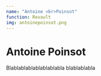 ```yaml
---
name: "Antoine <br>Poinsot"
function: Revault
img: antoinepoinsot.png
---
```


# Antoine Poinsot
 
Blablablablablablablabla
blablablabla

